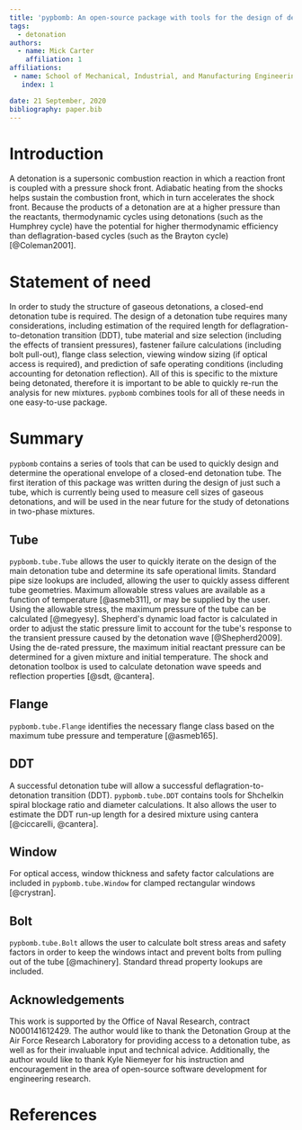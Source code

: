 ```yaml
---
title: 'pypbomb: An open-source package with tools for the design of detonation tubes'
tags:
  - detonation
authors:
  - name: Mick Carter
    affiliation: 1
affiliations:
 - name: School of Mechanical, Industrial, and Manufacturing Engineering, Oregon State University, Corvallis, OR, USA
   index: 1

date: 21 September, 2020
bibliography: paper.bib
---
```


# Introduction

A detonation is a supersonic combustion reaction in which a reaction front is coupled with a pressure shock front. Adiabatic heating from the shocks helps sustain the combustion front, which in turn accelerates the shock front. Because the products of a detonation are at a higher pressure than the reactants, thermodynamic cycles using detonations (such as the Humphrey cycle) have the potential for higher thermodynamic efficiency than deflagration-based cycles (such as the Brayton cycle) [@Coleman2001].

# Statement of need 

In order to study the structure of gaseous detonations, a closed-end detonation tube is required. The design of a detonation tube requires many considerations, including estimation of the required length for deflagration-to-detonation transition (DDT), tube material and size selection (including the effects of transient pressures), fastener failure calculations (including bolt pull-out), flange class selection, viewing window sizing (if optical access is required), and prediction of safe operating conditions (including accounting for detonation reflection). All of this is specific to the mixture being detonated, therefore it is important to be able to quickly re-run the analysis for new mixtures. ``pypbomb`` combines tools for all of these needs in one easy-to-use package.

# Summary

``pypbomb`` contains a series of tools that can be used to quickly design and determine the operational envelope of a closed-end detonation tube. The first iteration of this package was written during the design of just such a tube, which is currently being used to measure cell sizes of gaseous detonations, and will be used in the near future for the study of detonations in two-phase mixtures.

## Tube

`pypbomb.tube.Tube` allows the user to quickly iterate on the design of the main detonation tube and determine its safe operational limits. Standard pipe size lookups are included, allowing the user to quickly assess different tube geometries. Maximum allowable stress values are available as a function of temperature [@asmeb311], or may be supplied by the user. Using the allowable stress, the maximum pressure of the tube can be calculated [@megyesy]. Shepherd's dynamic load factor is calculated in order to adjust the static pressure limit to account for the tube's response to the transient pressure caused by the detonation wave [@Shepherd2009]. Using the de-rated pressure, the maximum initial reactant pressure can be determined for a given mixture and initial temperature. The shock and detonation toolbox is used to calculate detonation wave speeds and reflection properties [@sdt, @cantera].

## Flange

`pypbomb.tube.Flange` identifies the necessary flange class based on the maximum tube pressure and temperature [@asmeb165].

## DDT

A successful detonation tube will allow a successful deflagration-to-detonation transition (DDT). `pypbomb.tube.DDT` contains tools for Shchelkin spiral blockage ratio and diameter calculations. It also allows the user to estimate the DDT run-up length for a desired mixture using cantera [@ciccarelli, @cantera].

## Window

For optical access, window thickness and safety factor calculations are included in `pypbomb.tube.Window` for clamped rectangular windows [@crystran].

## Bolt

`pypbomb.tube.Bolt` allows the user to calculate bolt stress areas and safety factors in order to keep the windows intact  and prevent bolts from pulling out of the tube [@machinery]. Standard thread property lookups are included.

## Acknowledgements

This work is supported by the Office of Naval Research, contract N000141612429. The author would like to thank the Detonation Group at the Air Force Research Laboratory for providing access to a detonation tube, as well as for their invaluable input and technical advice. Additionally, the author would like to thank Kyle Niemeyer for his instruction and encouragement in the area of open-source software development for engineering research.

# References